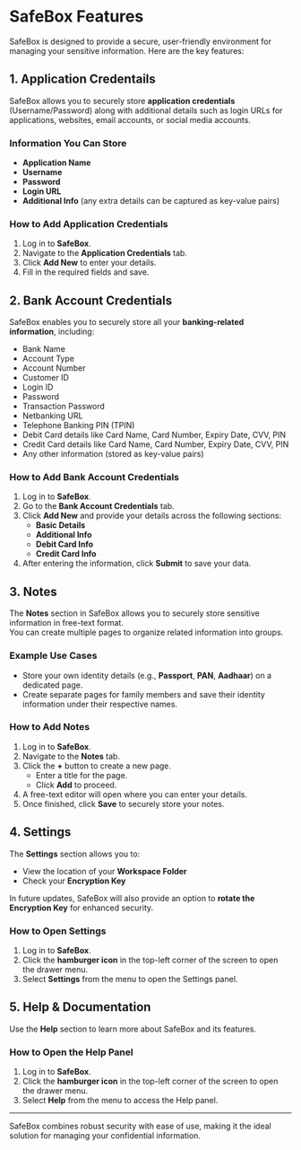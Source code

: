 # SafeBox Features

SafeBox is designed to provide a secure, user-friendly environment for managing your sensitive information. Here are the key features:

## 1. Application Credentails
SafeBox allows you to securely store **application credentials** (Username/Password) along with additional details such as login URLs for applications, websites, email accounts, or social media accounts.  

### Information You Can Store
- **Application Name**  
- **Username**  
- **Password**  
- **Login URL**  
- **Additional Info** (any extra details can be captured as key-value pairs)  

### How to Add Application Credentials
1. Log in to **SafeBox**.  
2. Navigate to the **Application Credentials** tab.  
3. Click **Add New** to enter your details.  
4. Fill in the required fields and save.

## 2. Bank Account Credentials

SafeBox enables you to securely store all your **banking-related information**, including:  
- Bank Name
- Account Type
- Account Number  
- Customer ID  
- Login ID  
- Password  
- Transaction Password  
- Netbanking URL
- Telephone Banking PIN (TPIN)  
- Debit Card details like Card Name, Card Number, Expiry Date, CVV, PIN
- Credit Card details  like Card Name, Card Number, Expiry Date, CVV, PIN
- Any other information (stored as key-value pairs)  


### How to Add Bank Account Credentials
1. Log in to **SafeBox**.  
2. Go to the **Bank Account Credentials** tab.  
3. Click **Add New** and provide your details across the following sections:  
   - **Basic Details**  
   - **Additional Info**  
   - **Debit Card Info**  
   - **Credit Card Info**  
4. After entering the information, click **Submit** to save your data.  


## 3. Notes

The **Notes** section in SafeBox allows you to securely store sensitive information in free-text format.  
You can create multiple pages to organize related information into groups.  

### Example Use Cases
- Store your own identity details (e.g., **Passport**, **PAN**, **Aadhaar**) on a dedicated page.  
- Create separate pages for family members and save their identity information under their respective names.  

### How to Add Notes

1. Log in to **SafeBox**.  
2. Navigate to the **Notes** tab.  
3. Click the **+** button to create a new page.  
   - Enter a title for the page.  
   - Click **Add** to proceed.  
4. A free-text editor will open where you can enter your details.  
5. Once finished, click **Save** to securely store your notes.  
 

## 4. Settings

The **Settings** section allows you to:  
- View the location of your **Workspace Folder**  
- Check your **Encryption Key**  

In future updates, SafeBox will also provide an option to **rotate the Encryption Key** for enhanced security.  

### How to Open Settings

1. Log in to **SafeBox**.  
2. Click the **hamburger icon** in the top-left corner of the screen to open the drawer menu.  
3. Select **Settings** from the menu to open the Settings panel.  


## 5. Help & Documentation

Use the **Help** section to learn more about SafeBox and its features.  

### How to Open the Help Panel

1. Log in to **SafeBox**.  
2. Click the **hamburger icon** in the top-left corner of the screen to open the drawer menu.  
3. Select **Help** from the menu to access the Help panel.  

---

SafeBox combines robust security with ease of use, making it the ideal solution for managing your confidential information.
